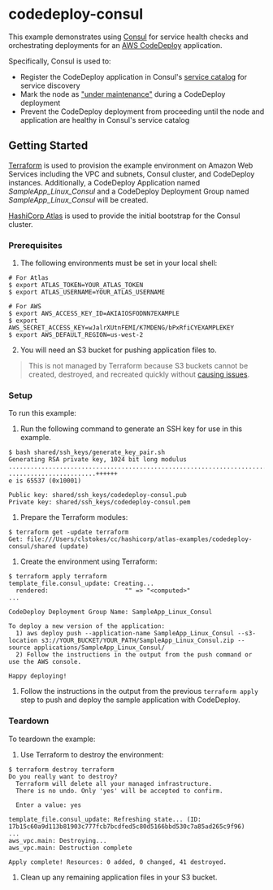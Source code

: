 # codedeploy-consul

This example demonstrates using [Consul](https://www.consul.io/) for
service health checks and orchestrating deployments for an
[AWS CodeDeploy](https://aws.amazon.com/codedeploy/) application.

Specifically, Consul is used to:
- Register the CodeDeploy application in Consul's
[service catalog](https://www.consul.io/docs/agent/services.html) for service
discovery
- Mark the node as
["under maintenance"](https://www.consul.io/docs/commands/maint.html) during a
CodeDeploy deployment
- Prevent the CodeDeploy deployment from proceeding until the node and
application are healthy in Consul's service catalog

## Getting Started

[Terraform](https://terraform.io/) is used to provision the example environment on Amazon Web Services including the VPC and subnets, Consul cluster, and CodeDeploy instances. Additionally, a CodeDeploy Application named *SampleApp_Linux_Consul* and a CodeDeploy Deployment Group named *SampleApp_Linux_Consul* will be created.

[HashiCorp Atlas](https://hashicorp.com/atlas.html) is used to provide the initial bootstrap for the Consul cluster.

### Prerequisites

1. The following environments must be set in your local shell:
  ```
  # For Atlas
  $ export ATLAS_TOKEN=YOUR_ATLAS_TOKEN
  $ export ATLAS_USERNAME=YOUR_ATLAS_USERNAME

  # For AWS
  $ export AWS_ACCESS_KEY_ID=AKIAIOSFODNN7EXAMPLE
  $ export AWS_SECRET_ACCESS_KEY=wJalrXUtnFEMI/K7MDENG/bPxRfiCYEXAMPLEKEY
  $ export AWS_DEFAULT_REGION=us-west-2
  ```
2. You will need an S3 bucket for pushing application files to.
> This is not managed by Terraform because S3 buckets cannot be created, destroyed, and recreated quickly without [causing issues](http://docs.aws.amazon.com/AmazonS3/latest/dev/BucketRestrictions.html).

### Setup

To run this example:
1. Run the following command to generate an SSH key for use in this example.
  ```
  $ bash shared/ssh_keys/generate_key_pair.sh
  Generating RSA private key, 1024 bit long modulus
  .................................................................................++++++
  ........................++++++
  e is 65537 (0x10001)

  Public key: shared/ssh_keys/codedeploy-consul.pub
  Private key: shared/ssh_keys/codedeploy-consul.pem
  ```
1. Prepare the Terraform modules:
  ```
  $ terraform get -update terraform
  Get: file:///Users/clstokes/cc/hashicorp/atlas-examples/codedeploy-consul/shared (update)
  
  ```
1. Create the environment using Terraform:
  ```
  $ terraform apply terraform
  template_file.consul_update: Creating...
    rendered:                     "" => "<computed>"
  ...

  CodeDeploy Deployment Group Name: SampleApp_Linux_Consul

  To deploy a new version of the application:
    1) aws deploy push --application-name SampleApp_Linux_Consul --s3-location s3://YOUR_BUCKET/YOUR_PATH/SampleApp_Linux_Consul.zip --source applications/SampleApp_Linux_Consul/
    2) Follow the instructions in the output from the push command or use the AWS console.

  Happy deploying!
  ```
1. Follow the instructions in the output from the previous `terraform apply` step to push and deploy the sample application with CodeDeploy.

### Teardown

To teardown the example:
1. Use Terraform to destroy the environment:
  ```
  $ terraform destroy terraform
  Do you really want to destroy?
    Terraform will delete all your managed infrastructure.
    There is no undo. Only 'yes' will be accepted to confirm.

    Enter a value: yes

  template_file.consul_update: Refreshing state... (ID: 17b15c60a9d113b81903c777fcb7bcdfed5c80d5166bbd530c7a85ad265c9f96)
  ...
  aws_vpc.main: Destroying...
  aws_vpc.main: Destruction complete

  Apply complete! Resources: 0 added, 0 changed, 41 destroyed.
  ```
1. Clean up any remaining application files in your S3 bucket.
